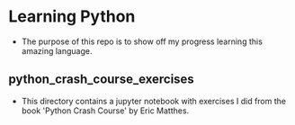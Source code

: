# Learning Python

- The purpose of this repo is to show off my progress learning this amazing language.

## python_crash_course_exercises

- This directory contains a jupyter notebook with exercises I did from the book 'Python Crash Course' by Eric Matthes.
